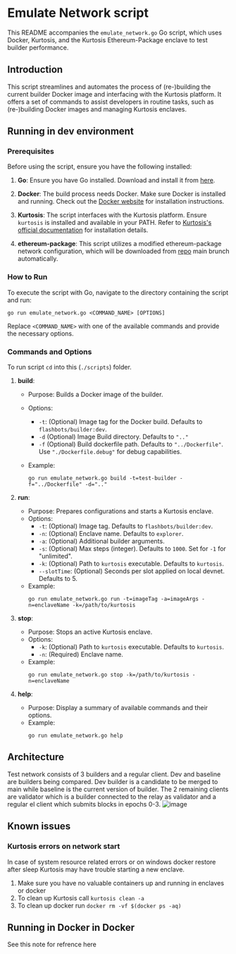 # Emulate Network script

This README accompanies the `emulate_network.go` Go script, which uses Docker, Kurtosis, and the Kurtosis Ethereum-Package enclave to test builder performance.

## Introduction

This script streamlines and automates the process of (re-)building the current builder Docker image and interfacing with the Kurtosis platform. It offers a set of commands to assist developers in routine tasks, such as (re-)building Docker images and managing Kurtosis enclaves.


## Running in dev environment

### Prerequisites

Before using the script, ensure you have the following installed:

1. **Go**: Ensure you have Go installed. Download and install it from [here](https://golang.org/dl/).

2. **Docker**: The build process needs Docker. Make sure Docker is installed and running. Check out the [Docker website](https://www.docker.com/get-started) for installation instructions.

3. **Kurtosis**: The script interfaces with the Kurtosis platform. Ensure `kurtosis` is installed and available in your PATH. Refer to [Kurtosis's official documentation](https://docs.kurtosis.com/install) for installation details.

4. **ethereum-package**: This script utilizes a modified ethereum-package network configuration, which will be downloaded from [repo](github.com/kurtosis-tech/ethereum-package/) main brunch automatically.

### How to Run

To execute the script with Go, navigate to the directory containing the script and run:

```
go run emulate_network.go <COMMAND_NAME> [OPTIONS]
```

Replace `<COMMAND_NAME>` with one of the available commands and provide the necessary options.

### Commands and Options
To run script `cd` into this (`./scripts`) folder.

1. **build**:
   - Purpose: Builds a Docker image of the builder.
   - Options:
      - `-t`:          (Optional) Image tag for the Docker build. Defaults to `flashbots/builder:dev`.
      - `-d`           (Optional) Image Build directory. Defaults to `".."`
      - `-f`           (Optional) Build dockerfile path. Defaults to `"../Dockerfile"`. Use `"./Dockerfile.debug"` for debug capabilities.
      
   - Example:
      ```
	  go run emulate_network.go build -t=test-builder -f="../Dockerfile" -d=".."
      ```



2. **run**:
   - Purpose: Prepares configurations and starts a Kurtosis enclave.
   - Options:
      - `-t`:           (Optional) Image tag. Defaults to `flashbots/builder:dev`.
      - `-n`:           (Optional) Enclave name. Defaults to `explorer`.
      - `-a`:           (Optional) Additional builder arguments.
      - `-s`:           (Optional) Max steps (integer). Defaults to `1000`. Set for `-1` for "unlimited".
      - `-k`:           (Optional) Path to `kurtosis` executable. Defaults to `kurtosis`.
      - `--slotTime`:   (Optional) Seconds per slot applied on local devnet. Defaults to 5.
   - Example:
     ```
     go run emulate_network.go run -t=imageTag -a=imageArgs -n=enclaveName -k=/path/to/kurtosis
     ```

3. **stop**:
   - Purpose: Stops an active Kurtosis enclave.
   - Options:
      - `-k`:           (Optional) Path to `kurtosis` executable. Defaults to `kurtosis`.
      - `-n`:           (Required) Enclave name.
   - Example:
     ```
     go run emulate_network.go stop -k=/path/to/kurtosis -n=enclaveName
     ```

4. **help**:
   - Purpose: Display a summary of available commands and their options.
   - Example:
     ```
     go run emulate_network.go help
     ```
## Architecture
Test network consists of 3 builders and a regular client. Dev and baseline are builders being compared. Dev builder is a candidate to be merged to main while baseline is the current version of builder. The 2 remaining clients are validator which is a builder connected to the relay as validator and a regular el client which submits blocks in epochs 0-3.
![image](https://github.com/NethermindEth/fb-builder/assets/11379770/54d4a8cf-f64c-4f69-9e32-b35bf43dba0c)


## Known issues
### Kurtosis errors on network start
In case of system resource related errors or on windows docker restore after sleep Kurtosis may have trouble starting a new enclave. 
1. Make sure you have no valuable containers up and running in enclaves or docker
2. To clean up Kurtosis call `kurtosis clean -a`
3. To clean up docker run `docker rm -vf $(docker ps -aq)`


## Running in Docker in Docker
See this note for refrence here
